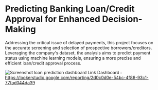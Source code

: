# Predicting Banking Loan/Credit Approval for Enhanced Decision-Making
Addressing the critical issue of delayed payments, this project focuses on the accurate screening and selection of prospective borrowers/creditors. Leveraging the company's dataset, the analysis aims to predict payment status using machine learning models, ensuring a more precise and efficient loan/credit approval process.

![Screenshot loan prediction dashboard](https://github.com/farhanthif/Covid-19_Data_Project/assets/119184954/3e6e3f8c-0371-42a2-8a40-9bcf17d588fb)
Link Dashboard : https://lookerstudio.google.com/reporting/2d0c0d0e-54bc-4f88-93c1-77fad044da39
